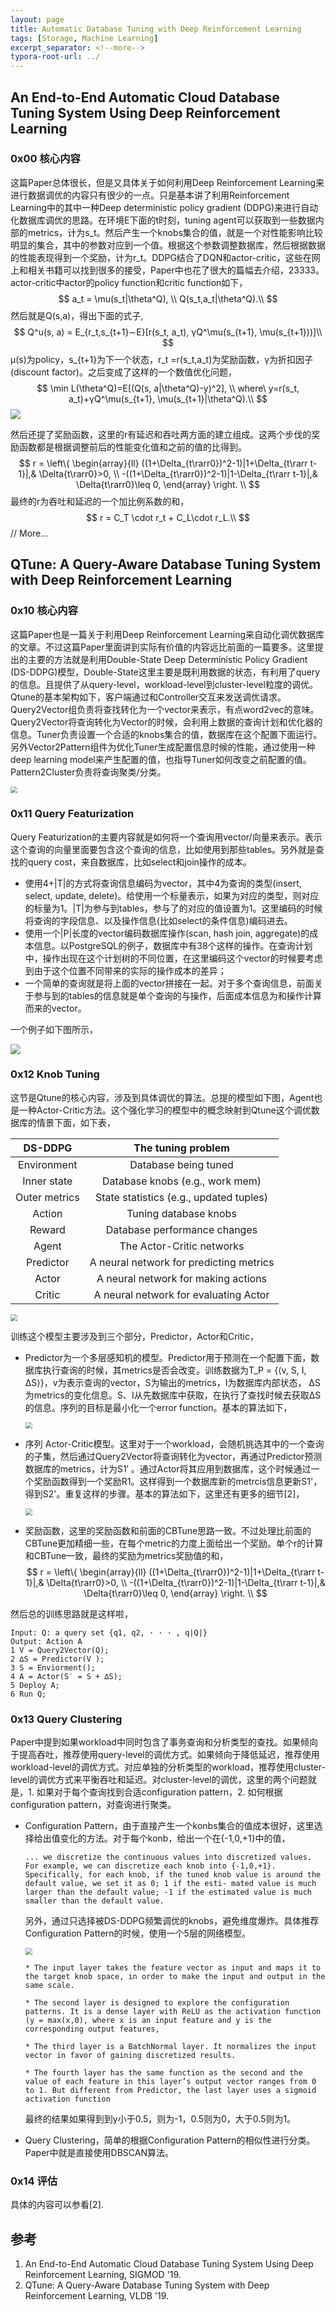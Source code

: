 ```yaml
---
layout: page
title: Automatic Database Tuning with Deep Reinforcement Learning
tags: [Storage, Machine Learning]
excerpt_separator: <!--more-->
typora-root-url: ../
---
```


## An End-to-End Automatic Cloud Database Tuning System Using Deep Reinforcement Learning

### 0x00 核心内容

 这篇Paper总体很长，但是又具体关于如何利用Deep Reinforcement Learning来进行数据调优的内容只有很少的一点。只是基本讲了利用Reinforcement Learning中的其中一种Deep deterministic policy gradient (DDPG)来进行自动化数据库调优的思路。在环境E下面的t时刻，tuning agent可以获取到一些数据内部的metrics，计为s_t。然后产生一个knobs集合的值，就是一个对性能影响比较明显的集合，其中的参数对应到一个值。根据这个参数调整数据库，然后根据数据的性能表现得到一个奖励，计为r_t。DDPG结合了DQN和actor-critic，这些在网上和相关书籍可以找到很多的接受，Paper中也花了很大的篇幅去介绍，23333。actor-critic中actor的policy function和critic function如下，
$$
a_t = \mu(s_t|\theta^Q), \\ Q(s_t,a_t|\theta^Q).\\
$$
然后就是Q(s,a)，得出下面的式子,
$$
Q^u(s, a) = E_{r_t,s_{t+1}∼E}[r(s_t, a_t), γQ^\mu(s_{t+1}, \mu(s_{t+1}))]\\
$$
μ(s)为policy，s_{t+1}为下一个状态，r_t =r(s_t,a_t)为奖励函数，γ为折扣因子(discount factor)。之后变成了这样的一个数值优化问题，
$$
\min L(\theta^Q)=E[(Q(s, a|\theta^Q)-y)^2], \\ where\ y=r(s_t, a_t)+γQ^\mu(s_{t+1}, \mu(s_{t+1}|\theta^Q).\\
$$
![](/assets/images/dbtupe-ddpg.png)

 然后还提了奖励函数，这里的r有延迟和吞吐两方面的建立组成。这两个步伐的奖励函数都是根据调整前后的性能变化值和之前的值的比得到。
$$
r = \left\{ \begin{array}{ll} ((1+\Delta_{t\rarr0})^2-1)|1+\Delta_{t\rarr t-1}|,& \Delta{t\rarr0}>0, \\
 -((1+\Delta_{t\rarr0})^2-1)|1-\Delta_{t\rarr t-1}|,& \Delta{t\rarr0}\leq 0,
\end{array} \right. \\
$$
 最终的r为吞吐和延迟的一个加比例系数的和，
$$
r = C_T \cdot r_t + C_L\cdot r_L.\\
$$
// More... 

## QTune: A Query-Aware Database Tuning System with Deep Reinforcement Learning

### 0x10 核心内容

  这篇Paper也是一篇关于利用Deep Reinforcement Learning来自动化调优数据库的文章。不过这篇Paper里面讲到实际有价值的内容远比前面的一篇要多。这里提出的主要的方法就是利用Double-State Deep Deterministic Policy Gradient (DS-DDPG)模型，Double-State这里主要是既利用数据的状态，有利用了query的信息。且提供了从query-level，workload-level到cluster-level粒度的调优。Qtune的基本架构如下，客户端通过和Controller交互来发送调优请求。Query2Vector组负责将查找转化为一个vector来表示，有点word2vec的意味。Query2Vector将查询转化为Vector的时候，会利用上数据的查询计划和优化器的信息。Tuner负责设置一个合适的knobs集合的值，数据库在这个配置下面运行。另外Vector2Pattern组件为优化Tuner生成配置信息时候的性能，通过使用一种deep learning model来产生配置的值，也指导Tuner如何改变之前配置的值。Pattern2Cluster负责将查询聚类/分类。

<img src="/assets/images/qtune-arch.png" style="zoom:67%;" />

### 0x11 Query Featurization

  Query Featurization的主要内容就是如何将一个查询用vector/向量来表示。表示这个查询的向量里面要包含这个查询的信息，比如使用到那些tables。另外就是查找的query cost，来自数据库，比如select和join操作的成本。

* 使用4+\|T\|的方式将查询信息编码为vector，其中4为查询的类型(insert, select, update, delete)。给使用一个标量表示，如果为对应的类型，则对应的标量为1。\|T\|为参与到tables，参与了的对应的值设置为1。这里编码的时候将查询的字段信息、以及操作信息(比如select的条件信息)编码进去。
* 使用一个\|P\|长度的vector编码数据库操作(scan, hash join, aggregate)的成本信息。以PostgreSQL的例子，数据库中有38个这样的操作。在查询计划中，操作出现在这个计划树的不同位置，在这里编码这个vector的时候要考虑到由于这个位置不同带来的实际的操作成本的差异；
* 一个简单的查询就是将上面的vector拼接在一起。对于多个查询信息，前面关于参与到的tables的信息就是单个查询的与操作，后面成本信息为和操作计算而来的vector。

一个例子如下图所示，

![](/assets/images/qtune-query2vec.png)

### 0x12 Knob Tuning

  这节是Qtune的核心内容，涉及到具体调优的算法。总提的模型如下图，Agent也是一种Actor-Critic方法。这个强化学习的模型中的概念映射到Qtune这个调优数据库的情景下面，如下表，

|    DS-DDPG    |           The tuning problem            |
| :-----------: | :-------------------------------------: |
|  Environment  |          Database being tuned           |
|  Inner state  |     Database knobs (e.g., work mem)     |
| Outer metrics | State statistics (e.g., updated tuples) |
|    Action     |          Tuning database knobs          |
|    Reward     |      Database performance changes       |
|     Agent     |        The Actor-Critic networks        |
|   Predictor   | A neural network for predicting metrics |
|     Actor     |   A neural network for making actions   |
|    Critic     |  A neural network for evaluating Actor  |

<img src="/assets/images/qtune-model.png" style="zoom:67%;" />

 训练这个模型主要涉及到三个部分，Predictor，Actor和Critic，

* Predictor为一个多层感知机的模型。Predictor用于预测在一个配置下面，数据库执行查询的时候，其metrics是否会改变。训练数据为T_P = {⟨v, S, I, ∆S⟩}，v为表示查询的vector，S为输出的metrics，I为数据库内部状态， ∆S为metrics的变化信息。S、I从先数据库中获取，在执行了查找时候去获取∆S的信息。序列的目标是最小化一个error function。基本的算法如下，

  <img src="/assets/images/qtune-predictor.png" style="zoom:67%;" />

* 序列 Actor-Critic模型。这里对于一个workload，会随机挑选其中的一个查询的子集，然后通过Query2Vector将查询转化为vector，再通过Predictor预测数据库的metrics，计为S1′ 。通过Actor将其应用到数据库，这个时候通过一个奖励函数得到一个奖励R1。这样得到一个数据库新的metrcis信息更新S1'，得到S2'。重复这样的步骤。基本的算法如下，这里还有更多的细节[2]，

  <img src="/assets/images/qtune-actor.png" style="zoom:67%;" />

* 奖励函数，这里的奖励函数和前面的CBTune思路一致。不过处理比前面的CBTune更加精细一些，在每个metric的力度上面给出一个奖励。单个r的计算和CBTune一致，最终的奖励为metrics奖励值的和，
  $$
  r = \left\{ \begin{array}{ll} ((1+\Delta_{t\rarr0})^2-1)|1+\Delta_{t\rarr t-1}|,& \Delta{t\rarr0}>0, \\
   -((1+\Delta_{t\rarr0})^2-1)|1-\Delta_{t\rarr t-1}|,& \Delta{t\rarr0}\leq 0,
  \end{array} \right. \\
  $$

然后总的训练思路就是这样啦，

```
Input: Q: a query set {q1, q2, · · · , q|Q|}
Output: Action A
1 V = Query2Vector(Q);
2 ∆S = Predictor(V );
3 S = Enviorment();
4 A = Actor(S′ = S + ∆S); 
5 Deploy A;
6 Run Q;
```

### 0x13 Query Clustering 

 Paper中提到如果workload中同时包含了事务查询和分析类型的查找。如果倾向于提高吞吐，推荐使用query-level的调优方式。如果倾向于降低延迟，推荐使用workload-level的调优方式。对应单独的分析类型的workload，推荐使用cluster-level的调优方式来平衡吞吐和延迟。对cluster-level的调优，这里的两个问题就是，1. 如果对于每个查询找到合适configuration pattern，2. 如何根据configuration pattern，对查询进行聚类。

* Configuration Pattern，由于直接产生一个konbs集合的值成本很好，这里选择给出值变化的方法。对于每个konb，给出一个在{-1,0,+1}中的值，

  ```
  ... we discretize the continuous values into discretized values. For example, we can discretize each knob into {-1,0,+1}. Specifically, for each knob, if the tuned knob value is around the default value, we set it as 0; 1 if the esti- mated value is much larger than the default value; -1 if the estimated value is much smaller than the default value.
  ```

  另外，通过只选择被DS-DDPG频繁调优的knobs，避免维度爆炸。具体推荐Configuration Pattern的时候，使用一个5层的网络模型。

  <img src="/assets/images/qtune-cpattern.png" style="zoom:67%;" />

  ```
  * The input layer takes the feature vector as input and maps it to the target knob space, in order to make the input and output in the same scale.
  
  * The second layer is designed to explore the configuration patterns. It is a dense layer with ReLU as the activation function (y = max(x,0), where x is an input feature and y is the corresponding output features, 
  
  * The third layer is a BatchNormal layer. It normalizes the input vector in favor of gaining discretized results.
  
  * The fourth layer has the same function as the second and the value of each feature in this layer’s output vector ranges from 0 to 1. But different from Predictor, the last layer uses a sigmoid activation function
  ```

  最终的结果如果得到到y小于0.5，则为-1，0.5则为0，大于0.5则为1。

* Query Clustering，简单的根据Configuration Pattern的相似性进行分类。Paper中就是直接使用DBSCAN算法。

### 0x14 评估

  具体的内容可以参看[2].

## 参考

1. An End-to-End Automatic Cloud Database Tuning System Using Deep Reinforcement Learning, SIGMOD '19.
2. QTune: A Query-Aware Database Tuning System with Deep Reinforcement Learning, VLDB '19.

